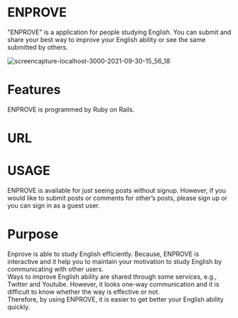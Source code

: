 # ENPROVE
 
 "ENPROVE" is a application for people studying English.
You can submit and share your best way to improve your English ability or see the same submitted by others.

![screencapture-localhost-3000-2021-09-30-15_56_18](https://user-images.githubusercontent.com/64318004/135402669-05dba73c-626c-4cc5-93ce-43e6b200049c.png)

 
# Features
 
ENPROVE is programmed by Ruby on Rails.
 
# URL
 
# USAGE
ENPROVE is available for just seeing posts without signup.  However, if you would like to submit posts or comments for other’s posts, please sign up or you can sign in as a guest user.  

# Purpose
Enprove is able to study English efficiently. Because, ENPROVE is interactive and it help you to maintain your motivation to study English by communicating with other users.  
Ways to improve English ability are shared through some services, e.g., Twitter and Youtube.  However, it looks one-way communication and it is difficult to know whether the way is effective or not.  
Therefore, by using ENPROVE, it is easier to get better your English ability quickly.
